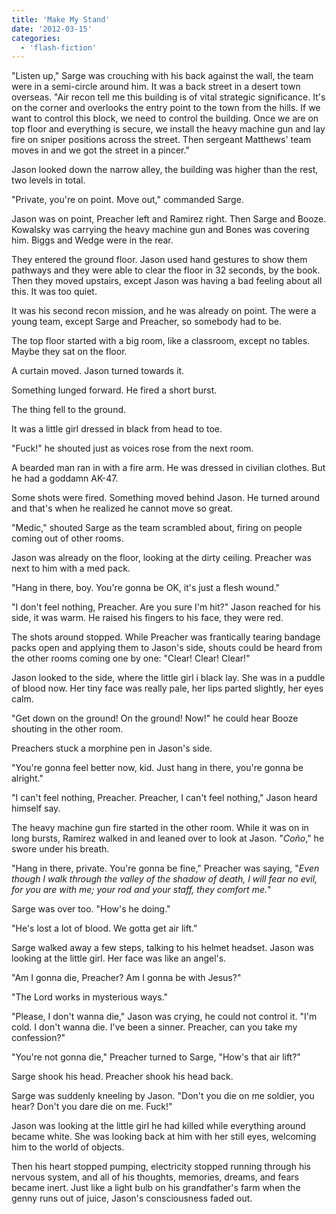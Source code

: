 ```yaml
---
title: 'Make My Stand'
date: '2012-03-15'
categories:
  - 'flash-fiction'
---
```


"Listen up," Sarge was crouching with his back against the wall, the team were
in a semi-circle around him. It was a back street in a desert town overseas.
"Air recon tell me this building is of vital strategic significance. It's on the
corner and overlooks the entry point to the town from the hills. If we want to
control this block, we need to control the building. Once we are on top floor
and everything is secure, we install the heavy machine gun and lay fire on
sniper positions across the street. Then sergeant Matthews' team moves in and we
got the street in a pincer."

Jason looked down the narrow alley, the building was higher than the rest, two
levels in total.

"Private, you're on point. Move out," commanded Sarge.

Jason was on point, Preacher left and Ramirez right. Then Sarge and Booze.
Kowalsky was carrying the heavy machine gun and Bones was covering him. Biggs
and Wedge were in the rear.

They entered the ground floor. Jason used hand gestures to show them pathways
and they were able to clear the floor in 32 seconds, by the book. Then they
moved upstairs, except Jason was having a bad feeling about all this. It was too
quiet.

It was his second recon mission, and he was already on point. The were a young
team, except Sarge and Preacher, so somebody had to be.

The top floor started with a big room, like a classroom, except no tables. Maybe
they sat on the floor.

A curtain moved. Jason turned towards it.

Something lunged forward. He fired a short burst.

The thing fell to the ground.

It was a little girl dressed in black from head to toe.

"Fuck!" he shouted just as voices rose from the next room.

A bearded man ran in with a fire arm. He was dressed in civilian clothes. But he
had a goddamn AK-47.

Some shots were fired. Something moved behind Jason. He turned around and that's
when he realized he cannot move so great.

"Medic," shouted Sarge as the team scrambled about, firing on people coming out
of other rooms.

Jason was already on the floor, looking at the dirty ceiling. Preacher was next
to him with a med pack.

"Hang in there, boy. You're gonna be OK, it's just a flesh wound."

"I don't feel nothing, Preacher. Are you sure I'm hit?" Jason reached for his
side, it was warm. He raised his fingers to his face, they were red.

The shots around stopped. While Preacher was frantically tearing bandage packs
open and applying them to Jason's side, shouts could be heard from the other
rooms coming one by one: "Clear! Clear! Clear!"

Jason looked to the side, where the little girl i black lay. She was in a puddle
of blood now. Her tiny face was really pale, her lips parted slightly, her eyes
calm.

"Get down on the ground! On the ground! Now!" he could hear Booze shouting in
the other room.

Preachers stuck a morphine pen in Jason's side.

"You're gonna feel better now, kid. Just hang in there, you're gonna be
alright."

"I can't feel nothing, Preacher. Preacher, I can't feel nothing," Jason heard
himself say.

The heavy machine gun fire started in the other room. While it was on in long
bursts, Ramirez walked in and leaned over to look at Jason. "_Coño_," he swore
under his breath.

"Hang in there, private. You're gonna be fine," Preacher was saying, "_Even
though I walk through the valley of the shadow of death, I will fear no evil,
for you are with me; your rod and your staff, they comfort me._"

Sarge was over too. "How's he doing."

"He's lost a lot of blood. We gotta get air lift."

Sarge walked away a few steps, talking to his helmet headset. Jason was looking
at the little girl. Her face was like an angel's.

"Am I gonna die, Preacher? Am I gonna be with Jesus?"

"The Lord works in mysterious ways."

"Please, I don't wanna die," Jason was crying, he could not control it. "I'm
cold. I don't wanna die. I've been a sinner. Preacher, can you take my
confession?"

"You're not gonna die," Preacher turned to Sarge, "How's that air lift?"

Sarge shook his head. Preacher shook his head back.

Sarge was suddenly kneeling by Jason. "Don't you die on me soldier, you hear?
Don't you dare die on me. Fuck!"

Jason was looking at the little girl he had killed while everything around
became white. She was looking back at him with her still eyes, welcoming him to
the world of objects.

Then his heart stopped pumping, electricity stopped running through his nervous
system, and all of his thoughts, memories, dreams, and fears became inert. Just
like a light bulb on his grandfather's farm when the genny runs out of juice,
Jason's consciousness faded out.
